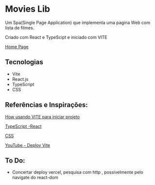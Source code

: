 # Movies Lib

Um Spa(Single Page Application) que implementa uma pagina Web com
lista de filmes.

Criado com React e TypeScipt e iniciado com VITE

[Home Page](https://the-movie-app-ten.vercel.app)

## Tecnologias

- Vite
- React.js
- TypeScript
- CSS

## Referências e Inspirações:

[How usando VITE para iniciar projeto](https://vitejs.dev)

[TypeScript -React](https://www.typescriptlang.org/docs/handbook/react.html)

[CSS ](https://www.w3schools.com/cssref/default.asp)

[YouTube - Deploy Vite](https://www.youtube.com/watch?v=yo2bMGnIKE8&list=PLhjxdOe5elEiywuC5kuAvJ8oCHuMTCI45)

## To Do:

- Concertar deploy vercel, pesquisa com http , possivelmente pelo navigate do react-dom
<!-- ## Available Scripts

In the project directory, you can run:

### `npm run dev`

Runs the app in the development mode.\
Open [http://localhost:3000](http://localhost:3000) to view it in the browser.

The page will reload if you make edits.\
You will also see any lint errors in the console.

### `npm run build`

Builds the app for production to the `build` folder.\
It correctly bundles React in production mode and optimizes the build for the best performance.

The build is minified and the filenames include the hashes.\
Your app is ready to be deployed!

See the section about [deployment](https://vitejs.dev/guide/static-deploy.html) for more information.

### `npm eject`

**Note: this is a one-way operation. Once you `eject`, you can’t go back!**

If you aren’t satisfied with the build tool and configuration choices, you can `eject` at any time. This command will remove the single build dependency from your project.

Instead, it will copy all the configuration files and the transitive dependencies (webpack, Babel, ESLint, etc) right into your project so you have full control over them. All of the commands except `eject` will still work, but they will point to the copied scripts so you can tweak them. At this point you’re on your own.

You don’t have to ever use `eject`. The curated feature set is suitable for small and middle deployments, and you shouldn’t feel obligated to use this feature. However we understand that this tool wouldn’t be useful if you couldn’t customize it when you are ready for it.

## Learn More

You can learn more in the [Create React App documentation](https://facebook.github.io/create-react-app/docs/getting-started).

To learn React, check out the [React documentation](https://reactjs.org/).

-->
